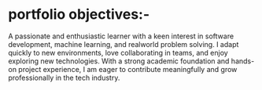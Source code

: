 # portfolio objectives:-
A passionate and enthusiastic learner with a keen interest in software development, machine learning, and realworld problem solving. I adapt quickly to new environments, love collaborating in teams, and enjoy exploring new technologies. With a strong academic foundation and hands-on project experience, I am eager to contribute meaningfully and grow professionally in the tech industry. 


